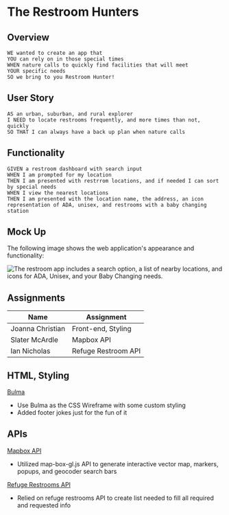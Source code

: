 # The Restroom Hunters

## Overview

```
WE wanted to create an app that 
YOU can rely on in those special times 
WHEN nature calls to quickly find facilities that will meet 
YOUR specific needs
SO we bring to you Restroom Hunter!
```

## User Story

```
AS an urban, suburban, and rural explorer
I NEED to locate restrooms frequently, and more times than not, quickly
SO THAT I can always have a back up plan when nature calls
```

## Functionality

```
GIVEN a restroom dashboard with search input
WHEN I am prompted for my location
THEN I am presented with restrrom locations, and if needed I can sort by special needs
WHEN I view the nearest locations
THEN I am presented with the location name, the address, an icon representation of ADA, unisex, and restrooms with a baby changing station
```

## Mock Up

The following image shows the web application's appearance and functionality:

![The restroom app includes a search option, a list of nearby locations, and icons for ADA, Unisex, and  your Baby Changing needs.](./images/CPT2201312242-1262x619.gif)

## Assignments

| Name               | Assignment          |
| ------------------ | ------------------- |
| Joanna Christian   | Front-end, Styling  |
| Slater McArdle     | Mapbox API          |
| Ian Nicholas       | Refuge Restroom API |

## HTML, Styling

[Bulma](https://bulma.io/)

* Use Bulma as the CSS Wireframe with some custom styling
* Added footer jokes just for the fun of it

## APIs

[Mapbox API](https://docs.mapbox.com/mapbox-gl-js/api/)

* Utilized map-box-gl.js API to generate interactive vector map, markers, popups, and geocoder search bars

[Refuge Restrooms API](https://www.refugerestrooms.org/api/docs/)

* Relied on refuge restrooms API to create list needed to fill all required and requested info


 

